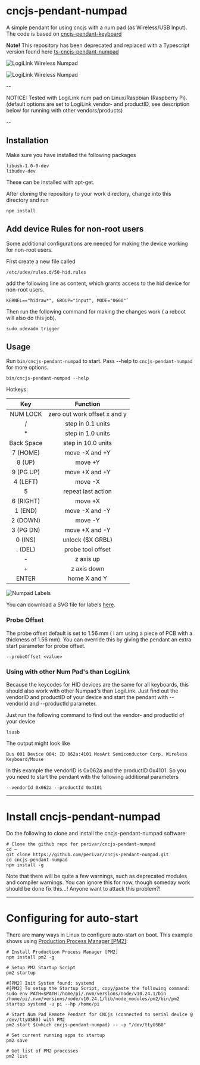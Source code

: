 # cncjs-pendant-numpad
A simple pendant for using cncjs with a num pad (as Wireless/USB Input). The code is based on [cncjs-pendant-keyboard](https://github.com/cncjs/cncjs-pendant-keyboard)

**Note!** This repository has been deprecated and replaced with a Typescript version found here [ts-cncjs-pendant-numpad](https://github.com/perivar/ts-cncjs-pendant-numpad)

![LogiLink Wireless Numpad](docs/logilink_numpad.png)

![LogiLink Wireless Numpad](docs/numpad_labels.png)


--

NOTICE: Tested with LogiLink num pad  on Linux/Raspbian (Raspberry Pi).
(default options are set to LogiLink vendor- and productID, see description below for running with other vendors/products)

--
## Installation

Make sure you have installed the following packages

```
libusb-1.0-0-dev
libudev-dev
```
These can be installed with apt-get.

After cloning the repository to your work directory, change into this directory and run

```
npm install
```

## Add device Rules for non-root users

Some additional configurations are needed for making the device working for non-root users.

First create a new file called 

```
/etc/udev/rules.d/50-hid.rules
``` 

add the following line as content, which grants access to the hid device for non-root users.

```
KERNEL=="hidraw*", GROUP="input", MODE="0660"`
```

Then run the following command for making the changes work ( a reboot will also do this job).

```
sudo udevadm trigger
```


## Usage
Run `bin/cncjs-pendant-numpad` to start. Pass --help to `cncjs-pendant-numpad` for more options.

```
bin/cncjs-pendant-numpad --help
```

Hotkeys:

|     Key    	|           Function           	|
|:----------:	|:----------------------------:	|
| NUM  LOCK  	| zero out work offset x and y 	|
| /          	| step in 0.1 units            	|
| *          	| step in 1.0 units            	|
| Back Space 	| step in 10.0 units           	|
| 7 (HOME)   	| move -X and +Y               	|
| 8 (UP)     	| move +Y                      	|
| 9 (PG UP)  	| move +X and +Y               	|
| 4 (LEFT)   	| move -X                      	|
| 5          	| repeat last action           	|
| 6 (RIGHT)  	| move +X                      	|
| 1 (END)    	| move -X and -Y               	|
| 2 (DOWN)   	| move -Y                      	|
| 3 (PG DN)  	| move +X and -Y               	|
| 0 (INS)    	| unlock ($X GRBL)                       	|
| . (DEL)    	| probe tool offset            	|
| -          	| z axis up                    	|
| +          	| z axis down                  	|
| ENTER      	| home X and Y                 	|

![Numpad Labels](docs/labels.png)

You can download a SVG file for labels [here](docs/key_labels.svg).

### Probe Offset
The probe offset default is set to 1.56 mm ( i am using a piece of PCB with a thickness of 1.56 mm). You can override this by giving the pendant
an extra start parameter for probe offset.

```
--probeOffset <value>
```

### Using with other Num Pad's than LogiLink

Because the keycodes for HID devices are the same for all keyboards, this should also work with 
other Numpad's than LogiLink. Just find out the vendorID and productID of your device and
start the pendant with --vendorId and --productId parameter.

Just run the following command to find out the vendor- and productId of your device

```
lsusb
```
The output might look like 

```
Bus 001 Device 004: ID 062a:4101 MosArt Semiconductor Corp. Wireless Keyboard/Mouse
```

In this example the vendorID is 0x062a and the productID 0x4101. So you you need
to start the pendant with the following additional parameters

```
--vendorId 0x062a --productId 0x4101
```
----------------------------------------

# Install cncjs-pendant-numpad

Do the following to clone and install the cncjs-pendant-numpad software:

```
# Clone the github repo for perivar/cncjs-pendant-numpad
cd ~
git clone https://github.com/perivar/cncjs-pendant-numpad.git
cd cncjs-pendant-numpad
npm install -g
```

Note that there will be quite a few warnings, such as deprecated modules and compiler warnings.  You can ignore this for now, though someday work should be done fix this...!  Anyone want to attack this problem?!

----------------------------------------

# Configuring for auto-start

There are many ways in Linux to configure auto-start on boot.  This example shows using [Production Process Manager [PM2]](http://pm2.io):

```
# Install Production Process Manager [PM2]
npm install pm2 -g

# Setup PM2 Startup Script
pm2 startup

#[PM2] Init System found: systemd
#[PM2] To setup the Startup Script, copy/paste the following command:
sudo env PATH=$PATH:/home/pi/.nvm/versions/node/v10.24.1/bin /home/pi/.nvm/versions/node/v10.24.1/lib/node_modules/pm2/bin/pm2 startup systemd -u pi --hp /home/pi

# Start Num Pad Remote Pendant for CNCjs (connected to serial device @ /dev/ttyUSB0) with PM2
pm2 start $(which cncjs-pendant-numpad) -- -p "/dev/ttyUSB0"

# Set current running apps to startup
pm2 save

# Get list of PM2 processes
pm2 list
```
